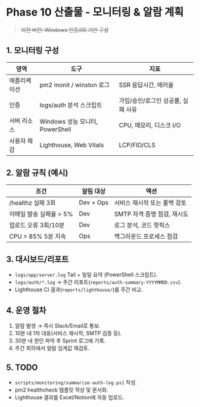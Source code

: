 # Phase 10 산출물 - 모니터링 & 알람 계획
> ~~이전 버전: Windows 인증/IIS 기반 구성~~

## 1. 모니터링 구성
| 영역 | 도구 | 지표 |
|---|---|---|
| 애플리케이션 | pm2 monit / winston 로그 | SSR 응답시간, 에러율 |
| 인증 | logs/auth 분석 스크립트 | 가입/승인/로그인 성공률, 실패 사유 |
| 서버 리소스 | Windows 성능 모니터, PowerShell | CPU, 메모리, 디스크 I/O |
| 사용자 체감 | Lighthouse, Web Vitals | LCP/FID/CLS |

## 2. 알람 규칙 (예시)
| 조건 | 알림 대상 | 액션 |
|---|---|---|
| /healthz 실패 3회 | Dev + Ops | 서비스 재시작 또는 롤백 검토 |
| 이메일 발송 실패율 > 5% | Dev | SMTP 자격 증명 점검, 재시도 |
| 업로드 오류 3회/10분 | Dev | 로그 분석, 코드 핫픽스 |
| CPU > 85% 5분 지속 | Ops | 백그라운드 프로세스 점검 |

## 3. 대시보드/리포트
- `logs/app/server.log` Tail + 일일 요약 (PowerShell 스크립트).
- `logs/auth/*.log` → 주간 리포트(`reports/auth-summary-YYYYMMDD.csv`).
- Lighthouse CI 결과(`reports/lighthouse/`)를 주간 비교.

## 4. 운영 절차
1. 알람 발생 → 즉시 Slack/Email로 통보.
2. 10분 내 1차 대응(서비스 재시작, SMTP 검증 등).
3. 30분 내 원인 파악 후 Sprint 로그에 기록.
4. 주간 회의에서 알람 임계값 재검토.

## 5. TODO
- `scripts/monitoring/summarize-auth-log.ps1` 작성.
- pm2 healthcheck 템플릿 작성 및 문서화.
- Lighthouse 결과를 Excel/Notion에 자동 업로드.
